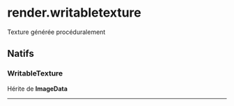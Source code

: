 # render.writabletexture

Texture générée procéduralement
## Natifs
### WritableTexture
Hérite de **ImageData**


***
